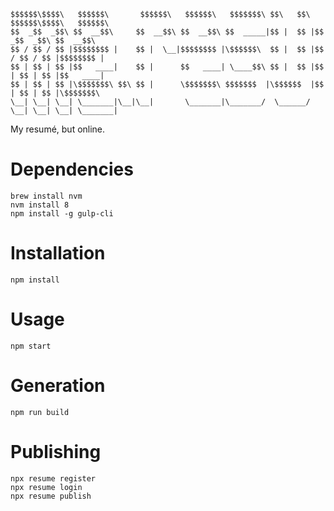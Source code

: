 ```plaintext
$$$$$$\$$$$\   $$$$$$\       $$$$$$\   $$$$$$\   $$$$$$$\ $$\   $$\ $$$$$$\$$$$\   $$$$$$\  
$$  _$$  _$$\ $$  __$$\     $$  __$$\ $$  __$$\ $$  _____|$$ |  $$ |$$  _$$  _$$\ $$  __$$\ 
$$ / $$ / $$ |$$$$$$$$ |    $$ |  \__|$$$$$$$$ |\$$$$$$\  $$ |  $$ |$$ / $$ / $$ |$$$$$$$$ |
$$ | $$ | $$ |$$   ____|    $$ |      $$   ____| \____$$\ $$ |  $$ |$$ | $$ | $$ |$$   ____|
$$ | $$ | $$ |\$$$$$$$\ $$\ $$ |      \$$$$$$$\ $$$$$$$  |\$$$$$$  |$$ | $$ | $$ |\$$$$$$$\ 
\__| \__| \__| \_______|\__|\__|       \_______|\_______/  \______/ \__| \__| \__| \_______|
```

My resumé, but online.

# Dependencies

```
brew install nvm
nvm install 8
npm install -g gulp-cli
```

# Installation

```
npm install
```

# Usage

```
npm start
```

# Generation

```
npm run build
```

# Publishing

```
npx resume register
npx resume login
npx resume publish
```
